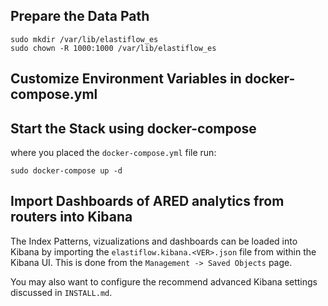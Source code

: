 
## Prepare the Data Path
```text
sudo mkdir /var/lib/elastiflow_es
sudo chown -R 1000:1000 /var/lib/elastiflow_es
```

## Customize Environment Variables in docker-compose.yml

## Start the  Stack using docker-compose
 where you placed the `docker-compose.yml` file run:

```text
sudo docker-compose up -d
```

## Import Dashboards of ARED analytics from routers into Kibana

The Index Patterns, vizualizations and dashboards can be loaded into Kibana by importing the `elastiflow.kibana.<VER>.json` file from within the Kibana UI. This is done from the `Management -> Saved Objects` page.

You may also want to configure the recommend advanced Kibana settings discussed in `INSTALL.md`.
